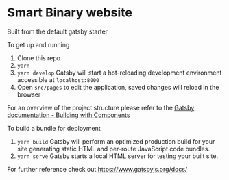 # Smart Binary website

Built from the default gatsby starter

To get up and running

1. Clone this repo
2. `yarn`
3. `yarn develop` Gatsby will start a hot-reloading development environment accessible at `localhost:8000`
4. Open `src/pages` to edit the application, saved changes will reload in the browser

For an overview of the project structure please refer to the [Gatsby documentation - Building with Components](https://www.gatsbyjs.org/docs/building-with-components/)

To build a bundle for deployment
1. `yarn build` Gatsby will perform an optimized production build for your site generating static HTML and per-route JavaScript code bundles.
2. `yarn serve` Gatsby starts a local HTML server for testing your built site.

For further reference check out https://www.gatsbyjs.org/docs/
